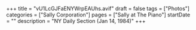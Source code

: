 +++
title = "vU1LcGJFaENYWrpEAUhs.avif"
draft = false
tags = ["Photos"]
categories = ["Sally Corporation"]
pages = ["Sally at The Piano"]
startDate = ""
description = "NY Daily Section (Jan 14, 1984)"
+++
